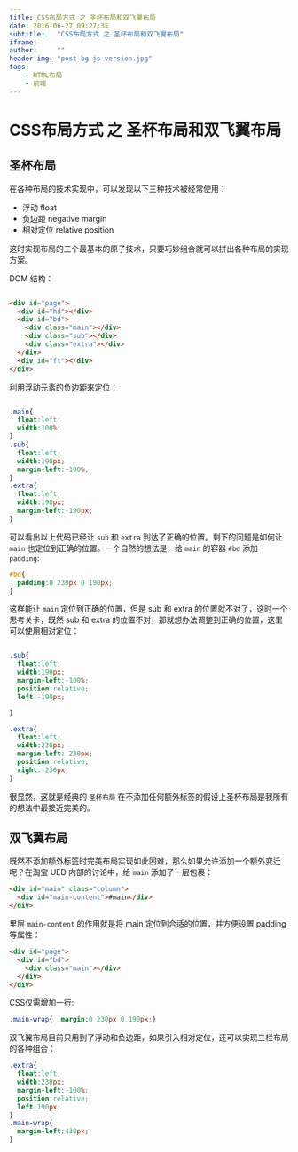 ```yaml
---
title: CSS布局方式 之 圣杯布局和双飞翼布局
date: 2016-06-27 09:27:35
subtitle:   "CSS布局方式 之 圣杯布局和双飞翼布局"
iframe:     
author:     ""
header-img: "post-bg-js-version.jpg"
tags:
    - HTML布局
    - 前端
---
```


# CSS布局方式 之 圣杯布局和双飞翼布局

## 圣杯布局

在各种布局的技术实现中，可以发现以下三种技术被经常使用：

 - 浮动 float
 - 负边距 negative margin
 - 相对定位 relative position

这时实现布局的三个最基本的原子技术，只要巧妙组合就可以拼出各种布局的实现方案。

DOM 结构：
```html

<div id="page">
  <div id="hd"></div>
  <div id="bd">
    <div class="main"></div>        
    <div class="sub"></div>        
    <div class="extra"></div>    
  </div>   
  <div id="ft"></div>
</div>

```

利用浮动元素的负边距来定位：

```css

.main{
  float:left;
  width:100%;
}
.sub{
  float:left;
  width:190px;
  margin-left:-100%;
}
.extra{
  float:left;
  width:190px;
  margin-left:-190px;
}

```

可以看出以上代码已经让 `sub` 和 `extra` 到达了正确的位置。剩下的问题是如何让 `main` 也定位到正确的位置。一个自然的想法是，给 `main` 的容器 `#bd` 添加 `padding`:

```CSS
#bd{
  padding:0 230px 0 190px;
}
```

这样能让 `main` 定位到正确的位置，但是 sub 和 extra 的位置就不对了，这时一个思考关卡，既然 sub 和 extra 的位置不对，那就想办法调整到正确的位置，这里可以使用相对定位：

```css

.sub{
  float:left;
  width:190px;
  margin-left:-100%;
  position:relative;
  left:-190px;

}

.extra{
  float:left;
  width:230px;
  margin-left:-230px;
  position:relative;
  right:-230px;
}
```

很显然，这就是经典的 `圣杯布局` 在不添加任何额外标签的假设上圣杯布局是我所有的想法中最接近完美的。

## 双飞翼布局

既然不添加额外标签时完美布局实现如此困难，那么如果允许添加一个额外变迁呢？在淘宝 UED 内部的讨论中，给 `main` 添加了一层包裹：

```html
<div id="main" class="column">
  <div id="main-content">#main</div>
</div>

```

里层 `main-content` 的作用就是将 main 定位到合适的位置，并方便设置 padding 等属性：

```html
<div id="page">
  <div id="bd">
    <div class="main"></div>
  </div>
</div>
```

CSS仅需增加一行:

```CSS
.main-wrap{  margin:0 230px 0 190px;}
```

双飞翼布局目前只用到了浮动和负边距，如果引入相对定位，还可以实现三栏布局的各种组合：

```css
.extra{
  float:left;
  width:230px;
  margin-left:-100%;
  position:relative;
  left:190px;
}
.main-wrap{
  margin-left:430px;
}
```
